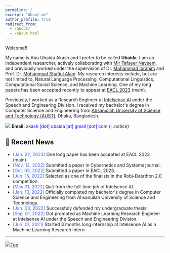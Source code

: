 ```yaml
---
permalink: /
excerpt: "About me"
author_profile: true
redirect_from: 
  - /about/
  - /about.html
---
```


Welcome!!

My name is Abu Ubaida Akash and I prefer to be called **Ubaida**. I am an independent researcher, actively collaborating with [Mir Tafseer Nayeem](https://scholar.google.com/citations?user=qoeylgEAAAAJ&hl=en "Research profile"), and previously worked under the supervision of Dr. [Muhammad Ibrahim](https://du.ac.bd/faculty/faculty_details/CSE/4167 "Academic profile") and Prof. Dr. [Mohammad Shafiul Alam](https://scholar.google.com/citations?view_op=list_works&hl=en&hl=en&user=5ZXfn_cAAAAJ&sortby=pubdate "Research profile"). My research interests include, but are not limited to, Natural Language Processing, Computational Linguistics, Computational Social Science, and Machine Learning. One of my long papers has been accepted recently to appear at [EACL 2023](https://2023.eacl.org/) (main).
<!-- My recent works and ongoing projects can be found in the [Research](https://abuubaida.github.io/research/ "https://abuubaida.github.io/research/") section. -->

Previously, I worked as a Research Engineer at [Intelsense AI](https://intelsense.ai/ "https://intelsense.ai/") under the Speech and Engineering Division. I received my bachelor's degree in Computer Science and Engineering from [Ahsanullah University of Science and Technology (AUST)](https://www.aust.edu/ "https://www.aust.edu/"), Dhaka, Bangladesh.

<img src="https://img.icons8.com/color/24/000000/circled-envelope.png"/> **Email:** <span style="color:Blue">akash [dot] ubaida [at] gmail [dot] com</span> 
{: .notice}


## 📢 Recent News

* <span style="color:RoyalBlue">[Jan. 22, 2023]</span> One long paper has been accepted at EACL 2023 (main).
* <span style="color:RoyalBlue">[Nov. 12, 2022]</span> Submitted a paper in Cybernetics and Systems journal.
* <span style="color:RoyalBlue">[Oct. 05, 2022]</span> Submitted a paper in EACL 2023.
* <span style="color:RoyalBlue">[Jun. 15, 2022]</span> Selected as one of the finalists in the Robi-Datathon 2.0 competition.
* <span style="color:RoyalBlue">[May  01, 2022]</span> Quit from the full-time job of Intelsense AI.
* <span style="color:RoyalBlue">[Jan. 13, 2022]</span> Officially completed my bachelor's degree in Computer Science and Engineering from Ahsanullah University of Science and Technology.
* <span style="color:RoyalBlue">[Jan. 03, 2022]</span> Successfuly defended my undergraduate thesis!
* <span style="color:RoyalBlue">[Sep. 01, 2022]</span> Got promoted as Machine Learning Research Engineer at Intelsense AI under the Speech and Engineering Division.
* <span style="color:RoyalBlue">[Jun. 01, 2021]</span> Started 3 months long internship at Intelsense AI as a Machine Learning Research Intern.

---

[<img src="https://img.icons8.com/emoji/24/000000/up-arrow-emoji.png"/>](https://abuubaida.github.io/#)[Top](https://abuubaida.github.io/#)

<script type='text/javascript' id='clustrmaps' src='//cdn.clustrmaps.com/map_v2.js?cl=94b2d3&w=300&t=m&d=X4zwla3VvqasU-XJ7VSxuAHNSZMeubSgPKEAJMvahJU&co=1d4560&cmo=e8ae23&cmn=db2124&ct=ffffff'></script>
